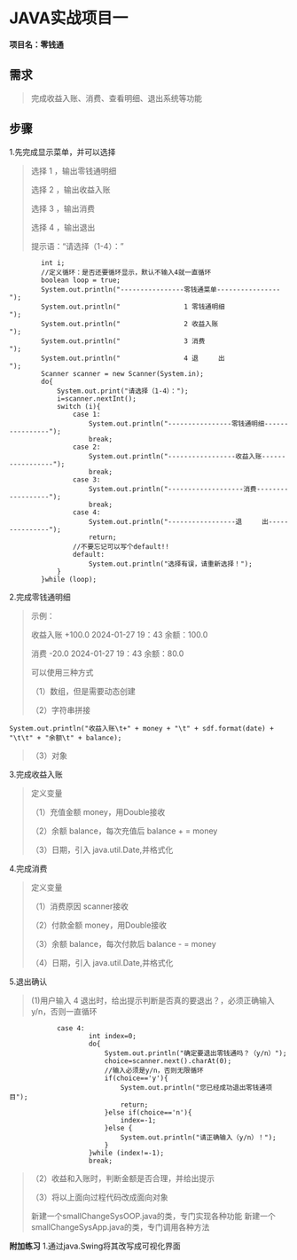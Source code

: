# JAVA实战项目一
**项目名：零钱通**

## 需求
>
>完成收益入账、消费、查看明细、退出系统等功能

## 步骤
1.先完成显示菜单，并可以选择
>
>选择 1 ，输出零钱通明细
>
>选择 2 ，输出收益入账
>
>选择 3 ，输出消费
>
>选择 4 ，输出退出
>
>提示语：“请选择（1-4）：”

```$java
        int i;
        //定义循环：是否还要循环显示，默认不输入4就一直循环
        boolean loop = true;
        System.out.println("----------------零钱通菜单----------------");
        System.out.println("                1 零钱通明细              ");
        System.out.println("                2 收益入账                ");
        System.out.println("                3 消费                   ");
        System.out.println("                4 退     出              ");
        Scanner scanner = new Scanner(System.in);
        do{
            System.out.print("请选择（1-4）：");
            i=scanner.nextInt();
            switch (i){
                case 1:
                    System.out.println("----------------零钱通明细----------------");
                    break;
                case 2:
                    System.out.println("-----------------收益入账-----------------");
                    break;
                case 3:
                    System.out.println("-------------------消费------------------");
                    break;
                case 4:
                    System.out.println("-----------------退     出---------------");
                    return;
                //不要忘记可以写个default!!
                default:
                    System.out.println("选择有误，请重新选择！");
            }
        }while (loop);
```
2.完成零钱通明细
> 示例：
>
> 收益入账 +100.0 2024-01-27 19：43 余额：100.0
>
> 消费    -20.0  2024-01-27 19：43 余额：80.0
>
>可以使用三种方式
>
>（1）数组，但是需要动态创建
>
>（2）字符串拼接
>
```$java
System.out.println("收益入账\t+" + money + "\t" + sdf.format(date) + "\t\t" + "余额\t" + balance);
```

>（3）对象
>
>
3.完成收益入账
> 定义变量
>
>（1）充值金额 money，用Double接收
>
>（2）余额 balance，每次充值后 balance + = money
>
>（3）日期，引入 java.util.Date,并格式化
>
4.完成消费
> 定义变量
>
>（1）消费原因 scanner接收
>
>（2）付款金额 money，用Double接收
>
>（3）余额 balance，每次付款后 balance - = money
>
>（4）日期，引入 java.util.Date,并格式化
>
5.退出确认
>(1)用户输入 4 退出时，给出提示判断是否真的要退出？，必须正确输入y/n，否则一直循环
>
```$java
            case 4:
                    int index=0;
                    do{
                        System.out.println("确定要退出零钱通吗？（y/n）");
                        choice=scanner.next().charAt(0);
                        //输入必须是y/n，否则无限循环
                        if(choice=='y'){
                            System.out.println("您已经成功退出零钱通项目");
                            return;
                        }else if(choice=='n'){
                            index=-1;
                        }else {
                            System.out.println("请正确输入（y/n）！");
                        }
                    }while (index!=-1);
                    break;
```

>（2）收益和入账时，判断金额是否合理，并给出提示
>
>（3）将以上面向过程代码改成面向对象
>
> 新建一个smallChangeSysOOP.java的类，专门实现各种功能
> 新建一个smallChangeSysApp.java的类，专门调用各种方法
>
**附加练习**
1.通过java.Swing将其改写成可视化界面